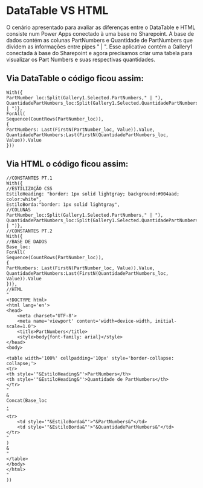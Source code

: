 # DataTable VS HTML

O cenário apresentado para avaliar as diferenças entre o DataTable e HTML consiste num Power Apps conectado à uma base no Sharepoint.
A base de dados contém as colunas PartNumbers e Quantidade de PartNumbers que dividem as informações entre pipes " | ".
Esse aplicativo contém a Gallery1 conectada à base do Sharepoint e agora precisamos criar uma tabela para visualizar os Part Numbers e suas respectivas quantidades.

## Via DataTable o código ficou assim:
``` power fx
With({
PartNumber_loc:Split(Gallery1.Selected.PartNumbers," | "),
QuantidadePartNumbers_loc:Split(Gallery1.Selected.QuantidadePartNumbers," | ")},
ForAll(
Sequence(CountRows(PartNumber_loc)),
{
PartNumbers: Last(FirstN(PartNumber_loc, Value)).Value,
QuantidadePartNumbers:Last(FirstN(QuantidadePartNumbers_loc, Value)).Value
}))
```

## Via HTML o código ficou assim:
``` html/css/powerfx
//CONSTANTES PT.1
With({
//ESTILIZAÇÃO CSS
EstiloHeading: "border: 1px solid lightgray; background:#004aad; color:white",
EstiloBorda:"border: 1px solid lightgray",
//COLUNAS
PartNumber_loc:Split(Gallery1.Selected.PartNumbers," | "),
QuantidadePartNumbers_loc:Split(Gallery1.Selected.QuantidadePartNumbers," | ")},
//CONSTANTES PT.2
With({
//BASE DE DADOS
Base_loc:
ForAll(
Sequence(CountRows(PartNumber_loc)),
{
PartNumbers: Last(FirstN(PartNumber_loc, Value)).Value,
QuantidadePartNumbers:Last(FirstN(QuantidadePartNumbers_loc, Value)).Value
})},
//HTML
"
<!DOCTYPE html>
<html lang='en'>
<head>
    <meta charset='UTF-8'>
    <meta name='viewport' content='width=device-width, initial-scale=1.0'>
    <title>PartNumbers</title>
    <style>body{font-family: arial}</style>
</head>
<body>

<table width='100%' cellpadding='10px' style='border-collapse: collapse;'>
<tr>
<th style='"&EstiloHeading&"'>PartNumbers</th>
<th style='"&EstiloHeading&"'>Quantidade de PartNumbers</th>
</tr>
"
&
Concat(Base_loc
,
"
<tr>
    <td style='"&EstiloBorda&"'>"&PartNumbers&"</td>
    <td style='"&EstiloBorda&"'>"&QuantidadePartNumbers&"</td>
</tr>
"
)
&
"
</table>
</body>
</html>
"
))
```
